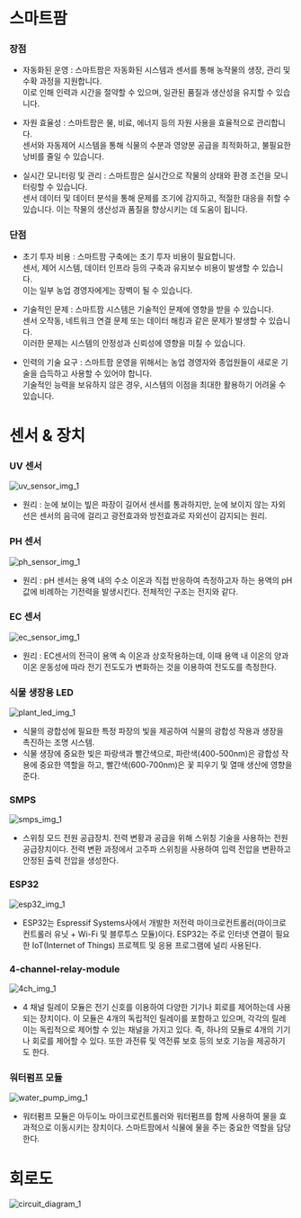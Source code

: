 # 스마트팜
### 장점

- 자동화된 운영 : 스마트팜은 자동화된 시스템과 센서를 통해 농작물의 생장, 관리 및 수확 과정을 지원합니다.<br>이로 인해 인력과 시간을 절약할 수 있으며, 일관된 품질과 생산성을 유지할 수 있습니다.

- 자원 효율성 : 스마트팜은 물, 비료, 에너지 등의 자원 사용을 효율적으로 관리합니다.<br>센서와 자동제어 시스템을 통해 식물의 수분과 영양분 공급을 최적화하고, 불필요한 낭비를 줄일 수 있습니다.

- 실시간 모니터링 및 관리 : 스마트팜은 실시간으로 작물의 상태와 환경 조건을 모니터링할 수 있습니다.<br>센서 데이터 및 데이터 분석을 통해 문제를 조기에 감지하고, 적절한 대응을 취할 수 있습니다. 이는 작물의 생산성과 품질을 향상시키는 데 도움이 됩니다.

### 단점

- 초기 투자 비용 : 스마트팜 구축에는 초기 투자 비용이 필요합니다.<br>센서, 제어 시스템, 데이터 인프라 등의 구축과 유지보수 비용이 발생할 수 있습니다.<br>이는 일부 농업 경영자에게는 장벽이 될 수 있습니다.

- 기술적인 문제 : 스마트팜 시스템은 기술적인 문제에 영향을 받을 수 있습니다.<br>센서 오작동, 네트워크 연결 문제 또는 데이터 해킹과 같은 문제가 발생할 수 있습니다.<br>이러한 문제는 시스템의 안정성과 신뢰성에 영향을 미칠 수 있습니다.

- 인력의 기술 요구 : 스마트팜 운영을 위해서는 농업 경영자와 종업원들이 새로운 기술을 습득하고 사용할 수 있어야 합니다.<br>기술적인 능력을 보유하지 않은 경우, 시스템의 이점을 최대한 활용하기 어려울 수 있습니다.

# 센서 & 장치

### UV 센서

![uv_sensor_img_1](https://github.com/likefate/smart-farm/blob/main/img/uv_sensor_img_1.jpg)

- 원리 : 눈에 보이는 빞은 파장이 길어서 센서를 통과하지만, 눈에 보이지 않는 자외선은 센서의 음극에 걸리고 광전효과와 방전효과로 자외선이 감지되는 원리.

### PH 센서

![ph_sensor_img_1](https://github.com/likefate/smart-farm/blob/main/img/ph_sensor_img_1.jpg)

- 원리 : pH 센서는 용액 내의 수소 이온과 직접 반응하여 측정하고자 하는 용액의 pH값에 비례하는 기전력을 발생시킨다. 전체적인 구조는 전지와 같다.

### EC 센서

![ec_sensor_img_1](https://github.com/likefate/smart-farm/blob/main/img/ec_sensor_img_1.jpg)

- 원리 : EC센서의 전극이 용액 속 이온과 상호작용하는데, 이때 용액 내 이온의 양과 이온 운동성에 따라 전기 전도도가 변화하는 것을 이용하여 전도도를 측정한다.

### 식물 생장용 LED

![plant_led_img_1](https://github.com/likefate/smart-farm/blob/main/img/plant_led_img_1.jpg)

- 식물의 광합성에 필요한 특정 파장의 빛을 제공하여 식물의 광합성 작용과 생장을 촉진하는 조명 시스템.
- 식물 생장에 중요한 빛은 파랑색과 빨간색으로, 파란색(400-500nm)은 광합성 작용에 중요한 역할을 하고, 빨간색(600-700nm)은 꽃 피우기 및 열매 생산에 영향을 준다.

### SMPS

![smps_img_1](https://github.com/likefate/smart-farm/blob/main/img/smps_img_1.jpg)

- 스위칭 모드 전원 공급장치. 전력 변황과 공급을 위해 스위칭 기술을 사용하는 전원 공급장치이다. 전력 변환 과정에서 고주파 스위칭을 사용하여 입력 전압을 변환하고 안정된 출력 전압을 생성한다.

### ESP32

![esp32_img_1](https://github.com/likefate/smart-farm/blob/main/img/esp32_img_1.jpg)

- ESP32는 Espressif Systems사에서 개발한 저전력 마이크로컨트롤러(마이크로컨트롤러 유닛 + Wi-Fi 및 블루투스 모듈)이다. ESP32는 주로 인터넷 연결이 필요한 IoT(Internet of Things) 프로젝트 및 응용 프로그램에 널리 사용된다.

### 4-channel-relay-module

![4ch_img_1](https://github.com/likefate/smart-farm/blob/main/img/4ch_img_1.jpg)

- 4 채널 릴레이 모듈은 전기 신호를 이용하여 다양한 기기나 회로를 제어하는데 사용되는 장치이다. 이 모듈은 4개의 독립적인 릴레이를 포함하고 있으며, 각각의 릴레이는 독립적으로 제어할 수 있는 채널을 가지고 있다. 즉, 하나의 모듈로 4개의 기기나 회로를 제어할 수 있다. 또한 과전류 및 역전류 보호 등의 보호 기능을 제공하기도 한다.

### 워터펌프 모듈

![water_pump_img_1](https://github.com/likefate/smart-farm/blob/main/img/water_pump_img_1.jpg)

- 워터펌프 모듈은 아두이노 마이크로컨트롤러와 워터펌프를 함께 사용하여 물을 효과적으로 이동시키는 장치이다. 스마트팜에서 식물에 물을 주는 중요한 역할을 담당한다. 

# 회로도

![circuit_diagram_1](https://github.com/likefate/smart-farm/blob/main/img/circuit_diagram_1.png)
